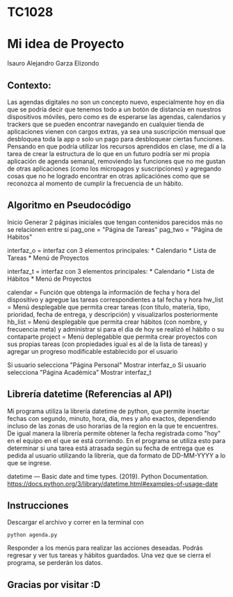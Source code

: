 # TC1028
# Mi idea de Proyecto
Isauro Alejandro Garza Elizondo

## **Contexto**:
Las agendas digitales no son un concepto nuevo, especialmente hoy en día que se podría decir que tenemos todo a un botón de distancia en nuestros dispositivos móviles, pero como es de esperarse las agendas,
calendarios y trackers que se pueden encontrar navegando en cualquier tienda de aplicaciones vienen con cargos extras, ya sea una suscripción mensual que desbloquea toda la app o solo un pago para desbloquear
ciertas funciones.
Pensando en que podría utilizar los recursos aprendidos en clase, me dí a la tarea de crear la estructura de lo que en un futuro podría ser mi propia aplicación de agenda semanal, removiendo las funciones que no  me gustan de otras aplicaciones (como los micropagos y suscripciones) y agregando cosas que no he logrado encontrar en otras aplicaciónes como que se reconozca al momento de cumplir la frecuencia de un hábito.

## **Algoritmo en Pseudocódigo**
Inicio
Generar 2 páginas iniciales que tengan contenidos parecidos más no se relacionen entre sí
pag_one = "Página de Tareas"
pag_two = "Página de Habitos"

interfaz_o = interfaz con 3 elementos principales:
                * Calendario
                * Lista de Tareas
                * Menú de Proyectos

interfaz_t = interfaz con 3 elementos principales:
                * Calendario
                * Lista de Hábitos
                * Menú de Proyectos

calendar = Función que obtenga la información de fecha y hora del dispositivo y agregue las tareas correspondientes a tal fecha y hora
hw_list = Menú desplegable que permita crear tareas (con título, materia, tipo, prioridad, fecha de entrega, y descripción) y visualizarlos posteriormente
hb_list = Menú desplegable que permita crear hábitos (con nombre, y frecuencia meta) y administrar si para el dia de hoy se realizó el hábito o su contaparte
project = Menú deplegabble que permita crear proyectos con sus propias tareas (con propiedades igual es al de la lista de tareas) y agregar un progreso modificable establecido por el usuario

Si usuario selecciona "Página Personal"
  Mostrar interfaz_o
Si usuario selecciona "Página Académica"
  Mostrar interfaz_t

## Librería datetime (Referencias al API)
Mi programa utiliza la librería datetime de python, que permite insertar fechas con segundo, minuto, hora, día, mes y año exactos, dependiendo incluso de las zonas de uso horarias de la region en la que te encuentres.
De igual manera la librería permite obtener la fecha registrada como "hoy" en el equipo en el que se está corriendo. En el programa se utiliza esto para determinar si una tarea está atrasada según su fecha de entrega que es pedida al usuario utilizando la librería, que da formato de DD-MM-YYYY a lo que se ingrese.

datetime — Basic date and time types. (2019). Python Documentation. https://docs.python.org/3/library/datetime.html#examples-of-usage-date

## Instrucciones 

Descargar el archivo y correr en la terminal con

```
python agenda.py
```

Responder a los menús para realizar las acciones deseadas.
Podrás regresar y ver tus tareas y hábitos guardados.
Una vez que se cierra el programa, se perderán los datos.

## **Gracias por visitar :D**

